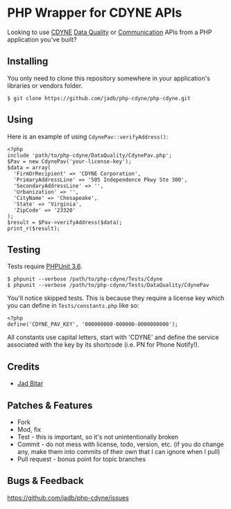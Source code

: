 # PHP Wrapper for CDYNE APIs

Looking to use [CDYNE](http://cdyne.com) [Data Quality](http://cdyne.com/products/data-quality.aspx) or
[Communication](http://cdyne.com/products/communications.aspx) APIs from a PHP application you've built?

## Installing

You only need to clone this repository somewhere in your application's libraries or vendors folder.

    $ git clone https://github.com/jadb/php-cdyne/php-cdyne.git
  
## Using

Here is an example of using `CdynePav::verifyAddress()`:

    <?php
    include 'path/to/php-cdyne/DataQuality/CdynePav.php';
    $Pav = new CdynePav('your-license-key');
    $data = array(
      'FirmOrRecipient' => 'CDYNE Corporation',
      'PrimaryAddressLine' => '505 Independence Pkwy Ste 300',
      'SecondaryAddressLine' => '',
      'Urbanization' => '',
      'CityName' => 'Chesapeake',
      'State' => 'Virginia',
      'ZipCode' => '23320'
    );
    $result = $Pav->verifyAddress($data);
    print_r($result);

## Testing

Tests require [PHPUnit 3.6](https://github.com/sebastianbergmann/phpunit).

    $ phpunit --verbose /path/to/php-cdyne/Tests/Cdyne
    $ phpunit --verbose /path/to/php-cdyne/Tests/DataQuality/CdynePav

You'll notice skipped tests. This is because they require a license key which you can define in `Tests/constants.php`
like so:

    <?php
    define('CDYNE_PAV_KEY', '000000000-000000-0000000000');

All constants use capital letters, start with 'CDYNE' and define the service associated with the key by its shortcode
(i.e. PN for Phone Notify!).

## Credits

* [Jad Bitar](https://github.com/jadb)

## Patches & Features

* Fork
* Mod, fix
* Test - this is important, so it's not unintentionally broken
* Commit - do not mess with license, todo, version, etc. (if you do change any, make them into commits of their own that I can ignore when I pull)
* Pull request - bonus point for topic branches

## Bugs & Feedback

https://github.com/jadb/php-cdyne/issues